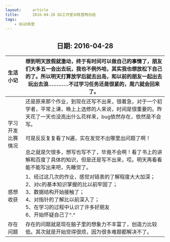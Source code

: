 ```yaml
---
layout:     article
title:      2016-04-28 QG工作室训练营两日结
tags:
    - QG训练营
---
```




<center><h2>日期: 2016-04-28</h2></center>



| 生活小记         | 想到明天放假就激动，终于有时间可以做自己的事情了，朋友们大多五一会出去玩，我也不例外哈，其实我也想放松下自己的了。所以明天打算放学后就去出岛，和以前的朋友一起出去玩出去浪…………不过学习任务还是很紧的，周六就会回来了。 |
| :--------------- | ------------------------------------------------------------ |
| 学习开发比赛情况 | 还是原来那个作业，到现在还写不出来，很着急，对于一个初学者，平常上课，晚上上选修的人来说，时间是很重要的。昨天花了一天也没高出什么花样来，bug依然存在，依然是不会写。<br><br/>可是反反复复看了N遍，实在发觉不出哪里出问题了啊！<br/><br/>总之就是欠很多，想写也写不了，毕竟不会啊！看了书上的讲解和百度了具体的知识，但是还是写不出来，哎。明天再看看能不能写出来吧，先睡觉了。 |
| 感想收获         | 1、经过这几次的作业，感觉对链表的了解程度大大加深；<br/>2、对c的基本知识掌握的比以前牢固了；<br/>3、数据结构开始接触了；<br/>4、对指针的了解比以前深入了；<br/>5、在学习的过程中认识了许多好朋友<br/>6、开始怀疑自己了^.^ |
| 存在问题         | 存在的问题就是现在脑子里的想象力不丰富了，创造力比较低。其次就是开始觉得很烦，因为很多难题都解决不了。 |

